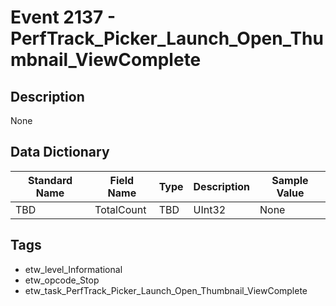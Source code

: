 # Event 2137 - PerfTrack_Picker_Launch_Open_Thumbnail_ViewComplete

## Description
None

## Data Dictionary
|Standard Name|Field Name|Type|Description|Sample Value|
|---|---|---|---|---|
|TBD|TotalCount|TBD|UInt32|None|None|

## Tags
* etw_level_Informational
* etw_opcode_Stop
* etw_task_PerfTrack_Picker_Launch_Open_Thumbnail_ViewComplete